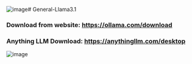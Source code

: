 ![image](https://github.com/user-attachments/assets/630ff067-09b1-4442-b4d3-0c30935fd676)# General-Llama3.1


### Download from website: https://ollama.com/download

### Anything LLM Download: https://anythingllm.com/desktop

![image](https://github.com/user-attachments/assets/0c07fdf9-fd93-4e49-a1f7-dd2db2a0d8a6)
